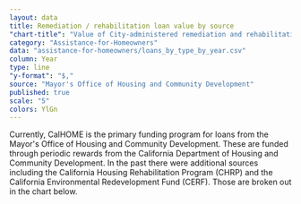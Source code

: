 ```yaml
---
layout: data
title: Remediation / rehabilitation loan value by source
"chart-title": "Value of City-administered remediation and rehabilitation loans by source by year, 2004-2014 Q2"
category: "Assistance-for-Homeowners"
data: "assistance-for-homeowners/loans_by_type_by_year.csv"
column: Year
type: line
"y-format": "$,"
source: "Mayor's Office of Housing and Community Development"
published: true
scale: "5"
colors: YlGn
---
```


Currently, CalHOME is the primary funding program for loans from the Mayor's Office of Housing and Community Development. These are funded through periodic rewards from the California Department of Housing and Community Development. In the past there were additional sources including the California Housing Rehabilitation Program (CHRP) and the California Environmental Redevelopment Fund (CERF). Those are broken out in the chart below.